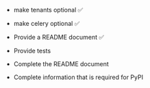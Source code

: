 * make tenants optional ✅
* make celery optional ✅
* Provide a README document ✅

* Provide tests
* Complete the README document
* Complete information that is required for PyPI
